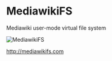 MediawikiFS
===========

Mediawiki user-mode virtual file system

![MediawikiFS](http://mediawikifs.com/img/mw_logo.png)

http://mediawikifs.com
